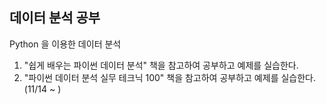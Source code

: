 ## 데이터 분석 공부
Python 을 이용한 데이터 분석<br>
1. "쉽게 배우는 파이썬 데이터 분석" 책을 참고하여 공부하고 예제를 실습한다.
2. "파이썬 데이터 분석 실무 테크닉 100" 책을 참고하여 공부하고 예제를 실습한다. (11/14 ~ )
